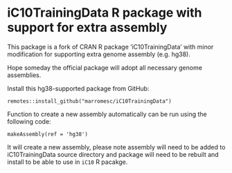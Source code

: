# iC10TrainingData R package with support for extra assembly

This package is a fork of CRAN R package ‘iC10TrainingData’ with minor modification for supporting extra genome assembly (e.g. hg38). 

Hope someday the official package will adopt all necessary genome assemblies.

Install this hg38-supported package from GitHub:

```
remotes::install_github("marromesc/iC10TrainingData")
```

Function to create a new assembly automatically can be run using the following code:

```
makeAssembly(ref = 'hg38')
```

It will create a new assembly, please note assembly will need to be added to iC10TrainingData source directory and package will need to be rebuilt and install to be able to use in `iC10` R pacakge.
